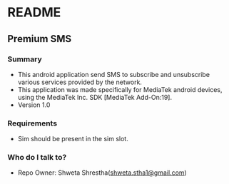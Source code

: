 # README #

## Premium SMS ##

### Summary ###

* This android application send SMS to subscribe and unsubscribe various services provided by the network.
* This application was made specifically for MediaTek android devices, using the MediaTek Inc. SDK [MediaTek Add-On:19].
* Version 1.0

### Requirements ###

* Sim should be present in the sim slot.

### Who do I talk to? ###

* Repo Owner: Shweta Shrestha(shweta.stha1@gmail.com)
